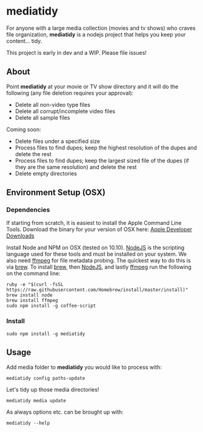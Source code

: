 # mediatidy

For anyone with a large media collection (movies and tv shows) who craves file organization,
**mediatidy** is a nodejs project that helps you keep your content... tidy.

This project is early in dev and a WIP. Please file issues!

## About

Point **mediatidy** at your movie or TV show directory and it will do the following (any file deletion requires your approval):
* Delete all non-video type files
* Delete all corrupt/incomplete video files
* Delete all sample files

Coming soon:
* Delete files under a specified size
* Process files to find dupes; keep the highest resolution of the dupes and delete the rest
* Process files to find dupes; keep the largest sized file of the dupes (if they are the same resolution) and delete the rest
* Delete empty directories

<!-- ## Current Assumptions

* Your movie files follow a similar naming pattern (such as `Young Frankenstein (1974).mkv`) -->

## Environment Setup (OSX)
### Dependencies
If starting from scratch, it is easiest to install the Apple Command Line Tools.  Download the binary for your version of OSX here: [Apple Developer Downloads](https://developer.apple.com/downloads/)

Install Node and NPM on OSX (tested on 10.10). [NodeJS](http://nodejs.org/) is the scripting language used for these tools and must be installed on your system.  We also need [ffmpeg](https://www.ffmpeg.org/) for file metadata probing.  The quickest way to do this is via [brew](http://brew.sh/).  To install [brew](http://brew.sh/), then [NodeJS](http://nodejs.org/), and lastly [ffmpeg](https://www.ffmpeg.org/) run the following on the command line:
```
ruby -e "$(curl -fsSL https://raw.githubusercontent.com/Homebrew/install/master/install)"
brew install node
brew install ffmpeg
sudo npm install -g coffee-script
```

### Install

```
sudo npm install -g mediatidy
```

## Usage
Add media folder to **mediatidy** you would like to process with:

```
mediatidy config paths-update
```

Let's tidy up those media directories!

```
mediatidy media update
```

As always options etc. can be brought up with:

```
mediatidy --help
```
